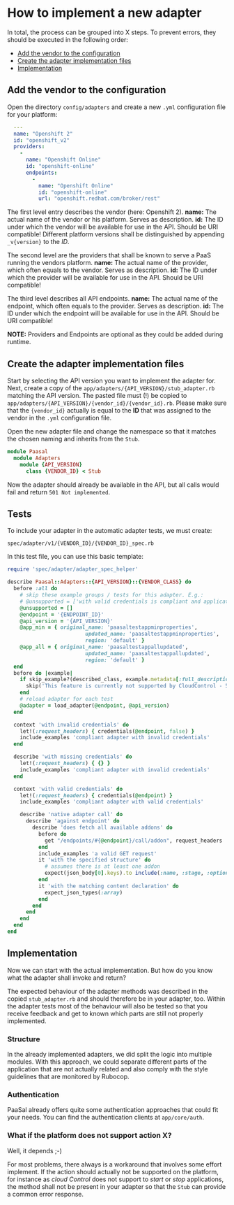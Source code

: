 # How to implement a new adapter

In total, the process can be grouped into X steps.
To prevent errors, they should be executed in the following order:

* [Add the vendor to the configuration](#add-the-vendor-to-the-configuration)
* [Create the adapter implementation files](#create-the-adapter-implementation-files)
* [Implementation](#implementation)

## Add the vendor to the configuration

Open the directory `config/adapters` and create a new `.yml` configuration file for your platform:

```yaml
  ---
  name: "Openshift 2"
  id: "openshift_v2"
  providers:
    -
      name: "Openshift Online"
      id: "openshift-online"
      endpoints:
        -
          name: "Openshift Online"
          id: "openshift-online"
          url: "openshift.redhat.com/broker/rest"
```

The first level entry describes the vendor (here: Openshift 2).
**name:** The actual name of the vendor or his platform. Serves as description.
**id:** The ID under which the vendor will be available for use in the API. Should be URI compatible!
Different platform versions shall be distinguished by appending `_v{version}` to the *ID*.

The second level are the providers that shall be known to serve a PaaS running the vendors platform.
**name:** The actual name of the provider, which often equals to the vendor. Serves as description.
**id:** The ID under which the provider will be available for use in the API. Should be URI compatible!

The third level describes all API endpoints.
**name:** The actual name of the endpoint, which often equals to the provider. Serves as description.
**id:** The ID under which the endpoint will be available for use in the API. Should be URI compatible!

**NOTE:** Providers and Endpoints are optional as they could be added during runtime.

## Create the adapter implementation files

Start by selecting the API version you want to implement the adapter for.
Next, create a copy of the `app/adapters/{API_VERSION}/stub_adapter.rb` matching the API version.
The pasted file must (!) be copied to `app/adapters/{API_VERSION}/{vendor_id}/{vendor_id}.rb`.
Please make sure that the `{vendor_id}` actually is equal to the **ID** that was assigned to the vendor in the `.yml` configuration file.

Open the new adapter file and change the namespace so that it matches the chosen naming and inherits from the `Stub`.

```ruby
module Paasal
  module Adapters
    module {API_VERSION}
      class {VENDOR_ID} < Stub
```

Now the adapter should already be available in the API, but all calls would fail and return `501 Not implemented`.

## Tests

To include your adapter in the automatic adapter tests, we must create:

```
spec/adapter/v1/{VENDOR_ID}/{VENDOR_ID}_spec.rb
```

In this test file, you can use this basic template:

```ruby
require 'spec/adapter/adapter_spec_helper'

describe Paasal::Adapters::{API_VERSION}::{VENDOR_CLASS} do
  before :all do
    # skip these example groups / tests for this adapter. E.g.:
    # @unsupported = ['with valid credentials is compliant and application update']
    @unsupported = []
    @endpoint = '{ENDPOINT_ID}'
    @api_version = '{API_VERSION}'
    @app_min = { original_name: 'paasaltestappminproperties',
                         updated_name: 'paasaltestappminproperties',
                         region: 'default' }
    @app_all = { original_name: 'paasaltestappallupdated',
                         updated_name: 'paasaltestappallupdated',
                         region: 'default' }
  end
  before do |example|
    if skip_example?(described_class, example.metadata[:full_description], @unsupported)
      skip('This feature is currently not supported by CloudControl - 501')
    end
    # reload adapter for each test
    @adapter = load_adapter(@endpoint, @api_version)
  end

  context 'with invalid credentials' do
    let!(:request_headers) { credentials(@endpoint, false) }
    include_examples 'compliant adapter with invalid credentials'
  end

  describe 'with missing credentials' do
    let!(:request_headers) { {} }
    include_examples 'compliant adapter with invalid credentials'
  end

  context 'with valid credentials' do
    let!(:request_headers) { credentials(@endpoint) }
    include_examples 'compliant adapter with valid credentials'

    describe 'native adapter call' do
      describe 'against endpoint' do
        describe 'does fetch all available addons' do
          before do
            get "/endpoints/#{@endpoint}/call/addon", request_headers
          end
          include_examples 'a valid GET request'
          it 'with the specified structure' do
            # assumes there is at least one addon
            expect(json_body[0].keys).to include(:name, :stage, :options)
          end
          it 'with the matching content declaration' do
            expect_json_types(:array)
          end
        end
      end
    end
  end
end
```

## Implementation

Now we can start with the actual implementation. But how do you know what the adapter shall invoke and return?

The expected behaviour of the adapter methods was described in the copied `stub_adapter.rb` and should therefore be in your adapter, too.
Within the adapter tests most of the behaviour will also be tested so that you receive feedback and get to known which parts are still not properly implemented.

### Structure

In the already implemented adapters, we did split the logic into multiple modules.
With this approach, we could separate different parts of the application that are not actually related and also comply with the style guidelines that are monitored by Rubocop.

### Authentication

PaaSal already offers quite some authentication approaches that could fit your needs.
You can find the authentication clients at `app/core/auth`.

### What if the platform does not support action X?

Well, it depends ;-)

For most problems, there always is a workaround that involves some effort implement.
If the action should actually not be supported on the platform, for instance as *cloud Control* does not support to *start* or *stop* applications,
the method shall not be present in your adapter so that the `Stub` can provide a common error response.
